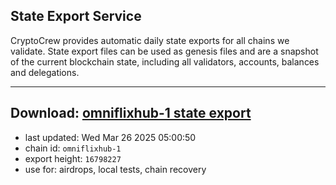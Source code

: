 ## State Export Service
CryptoCrew provides automatic daily state exports for all chains we validate. State export files can be used as genesis files and are a snapshot of the current blockchain state, including all validators, accounts, balances and delegations.

---
**Download: [omniflixhub-1 state export](https://dl-eu2.ccvalidators.com/SERVICE/omniflixhub/omniflixhub-1_export_16798227.json)**
---

- last updated: Wed Mar 26 2025 05:00:50
- chain id: `omniflixhub-1`
- export height: `16798227`
- use for: airdrops, local tests, chain recovery
